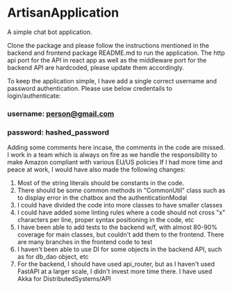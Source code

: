 # ArtisanApplication
A simple chat bot application.

Clone the package and please follow the instructions mentioned in the backend and frontend package README.md to run the application.
The http api port for the API in react app as well as the middleware port for the backend API are hardcoded, please update them accordingly.

To keep the application simple, I have add a single correct username and password authentication.
Please use below credentails to login/authenticate:

### username: person@gmail.com
### password: hashed_password


Adding some comments here incase, the comments in the code are missed.
I work in a team which is always on fire as we handle the responsibility to make Amazon compliant with various EU/US policies
If I had more time and peace at work, I would have also made the following changes:

1. Most of the string literals should be constants in the code.
2. There should be some common methods in "CommonUtil" class such as to display error in the chatbox and the authenticationModal
3. I could have divided the code into more classes to have smaller classes
4. I could have added some linting rules where a code should not cross "x" characters per line, proper syntax positioning in the code, etc
5. I have been able to add tests to the backend w/f, with almost 80-90% coverage for main classes, but couldn't add them to the frontend. There are many branches in the frontend code to test
6. I haven't been able to use DI for some objects in the backend API, such as for db_dao object, etc
7. For the backend, I should have used api_router, but as I haven't used FastAPI at a larger scale, I didn't invest more time there. I have used Akka for DistributedSystems/API

